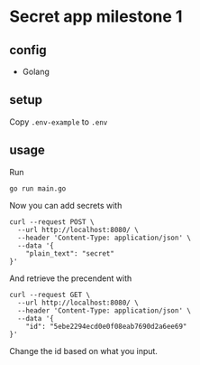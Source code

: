 # Secret app milestone 1

## config

- Golang

## setup

Copy `.env-example` to `.env`

## usage

Run
```
go run main.go
```

Now you can add secrets with
```
curl --request POST \
  --url http://localhost:8080/ \
  --header 'Content-Type: application/json' \
  --data '{
	"plain_text": "secret"
}'
```

And retrieve the precendent with
```
curl --request GET \
  --url http://localhost:8080/ \
  --header 'Content-Type: application/json' \
  --data '{
	"id": "5ebe2294ecd0e0f08eab7690d2a6ee69"
}'
```
Change the id based on what you input.